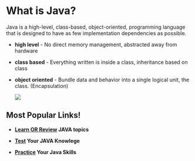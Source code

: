 # What is Java?

Java is a high-level, class-based, object-oriented, programming language that is designed to have as few implementation dependencies as possible. 
 - **high level** - No direct memory management, abstracted away from hardware
 - **class based** - Everything written is inside a class, inheritance based on class
 - **object oriented** - Bundle data and behavior into a single logical unit, the class. (Encapsulation)

   ![](https://miro.medium.com/v2/resize:fit:1400/format:webp/0*lle0HMeRIJkr933h.png)


## Most Popular Links!

- **[Learn OR Review](https://github.com/Multi-Site-App-Dev/JAVA/tree/main/Exercises%3ALabs) JAVA topics**
  
- **[Test](https://github.com/Multi-Site-App-Dev/JAVA/tree/main/Quiz%20Help) Your JAVA Knowlege**

- **[Practice](https://github.com/Multi-Site-App-Dev/JAVA/blob/main/Practice%20Projects/Project_0.md) Your Java Skills**
